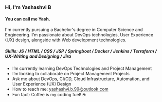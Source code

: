 ### Hi, I'm Yashashvi B
#### You can call me Yash.

I'm currently pursuing a Bachelor's degree in Computer Science and Engineering. I'm passionate about DevOps technologies, User Experience (UX) design, alongside with Web development technologies.


##### Skills: JS / HTML / CSS / JSP / Springboot / Docker / Jenkins / Terraform / UX-Writing and Designing / Jira 

- I’m currently learning DevOps Technologies and Project Management 
- I’m looking to collaborate on Project Management Projects 
- Ask me about DevOps, CI/CD, Cloud Infrastructure, Automation, and User Experience (UX) Design 
- How to reach me: yashashvi.b.99@outlook.com 
- Fun fact: Coffee is my coding fuel! ☕️ 

